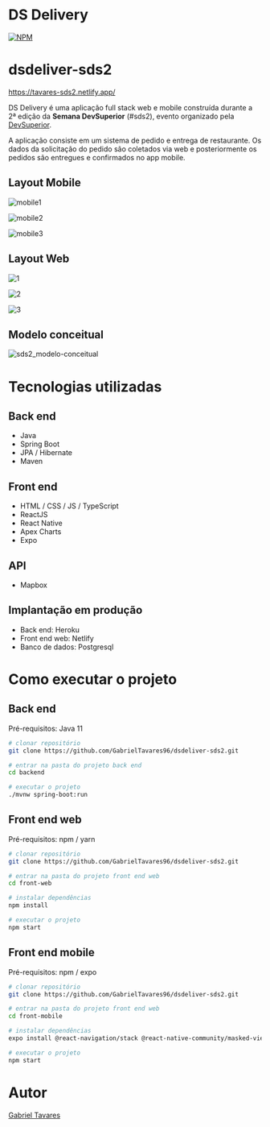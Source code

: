 # DS Delivery 
[![NPM](https://img.shields.io/npm/l/react)](https://github.com/GabrielTavares96/dsdeliver-sds2/blob/main/LICENSE)

# dsdeliver-sds2

https://tavares-sds2.netlify.app/

DS Delivery é uma aplicação full stack web e mobile construída durante a 2ª edição da **Semana DevSuperior** (#sds2), evento organizado pela [DevSuperior](https://devsuperior.com "Site da DevSuperior").

A aplicação consiste em um sistema de pedido e entrega de restaurante. Os dados da solicitação do pedido são coletados via web e posteriormente os pedidos são entregues e confirmados no app mobile.

## Layout Mobile

![mobile1](https://user-images.githubusercontent.com/73531971/111190898-4d18ed80-8596-11eb-8237-cec6e1d0ffc0.jpeg) 

![mobile2](https://user-images.githubusercontent.com/73531971/111190912-5013de00-8596-11eb-84b2-1e65a92645f1.jpeg) 

![mobile3](https://user-images.githubusercontent.com/73531971/111190917-530ece80-8596-11eb-9585-0b40d2016346.jpeg)

## Layout Web

![1](https://user-images.githubusercontent.com/73531971/111189101-82244080-8594-11eb-8507-a5ce9d910632.PNG)

![2](https://user-images.githubusercontent.com/73531971/111189117-87818b00-8594-11eb-9e28-09775017261e.PNG)

![3](https://user-images.githubusercontent.com/73531971/111189128-8a7c7b80-8594-11eb-88c9-41dd68269641.PNG)

## Modelo conceitual

![sds2_modelo-conceitual](https://user-images.githubusercontent.com/73531971/111189342-be57a100-8594-11eb-901b-748169968cb1.png)

# Tecnologias utilizadas

## Back end
- Java
- Spring Boot
- JPA / Hibernate
- Maven

## Front end
- HTML / CSS / JS / TypeScript
- ReactJS
- React Native
- Apex Charts
- Expo

## API
- Mapbox

## Implantação em produção
- Back end: Heroku
- Front end web: Netlify
- Banco de dados: Postgresql

# Como executar o projeto

## Back end
Pré-requisitos: Java 11

```bash
# clonar repositório
git clone https://github.com/GabrielTavares96/dsdeliver-sds2.git

# entrar na pasta do projeto back end
cd backend

# executar o projeto
./mvnw spring-boot:run
```

## Front end web
Pré-requisitos: npm / yarn

```bash
# clonar repositório
git clone https://github.com/GabrielTavares96/dsdeliver-sds2.git

# entrar na pasta do projeto front end web
cd front-web

# instalar dependências
npm install

# executar o projeto
npm start
```

## Front end mobile
Pré-requisitos: npm / expo

```bash
# clonar repositório
git clone https://github.com/GabrielTavares96/dsdeliver-sds2.git

# entrar na pasta do projeto front end web
cd front-mobile

# instalar dependências
expo install @react-navigation/stack @react-native-community/masked-view react-native-screens react-native-gesture-handler @react-navigation/native expo-app-loading @expo-google-fonts/open-sans expo-font

# executar o projeto
npm start
```

# Autor
[Gabriel Tavares](https://www.linkedin.com/in/gabriel-pereira-tavares-8a2618b6/ "Perfil Linkedin Gabriel Tavares")
